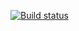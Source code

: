 [![Build status](https://ci.appveyor.com/api/projects/status/ijvsgtke0gmie23h/branch/main?svg=true)](https://ci.appveyor.com/project/DmitriyRyazantsev/patten/branch/main)

